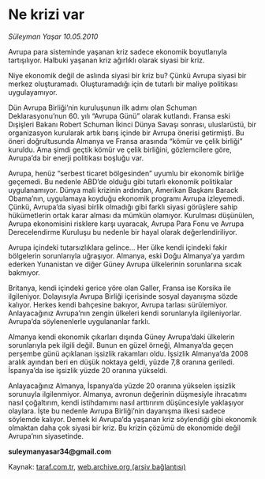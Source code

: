# Ne krizi var

*Süleyman Yaşar  10.05.2010*

<div class="yazi"><p>Avrupa para sisteminde yaşanan kriz sadece ekonomik boyutlarıyla tartışılıyor. Halbuki yaşanan kriz ağırlıklı olarak siyasi bir kriz. </p>
<p>Niye ekonomik değil de aslında siyasi bir kriz bu? Çünkü Avrupa siyasi bir merkez oluşturamadı. Oluşturamadığı için de tutarlı bir maliye politikası uygulayamıyor. </p>
<p>Dün Avrupa Birliği’nin kuruluşunun ilk adımı olan Schuman Deklarasyonu’nun 60. yılı “Avrupa Günü” olarak kutlandı. Fransa eski Dışişleri Bakanı Robert Schuman İkinci Dünya Savaşı sonrası, uluslarüstü, bir organizasyon kurularak artık barış içinde bir Avrupa önerisi getirmişti. Bu öneri doğrultusunda Almanya ve Fransa arasında “kömür ve çelik birliği” kuruldu. Ama şimdi geçtik kömür ve çelik birliğini, gözlemcilere göre, Avrupa’da bir enerji politikası boşluğu var. </p>
<p>Avrupa, henüz “serbest ticaret bölgesinden” uyumlu bir ekonomik birliğe geçemedi. Bu nedenle ABD’de olduğu gibi tutarlı ekonomik politikalar uygulanamıyor. Dünya mali krizinin ardından, Amerikan Başkanı Barack Obama’nın, uygulamaya koyduğu ekonomik programı Avrupa izleyemedi. Çünkü, Avrupa’da siyasi birlik olmadığı gibi farklı siyasi görüşlere sahip hükümetlerin ortak karar alması da mümkün olamıyor. Kurulması düşünülen, Avrupa ekonomisini risklere karşı uyaracak, Avrupa Para Fonu ve Avrupa Derecelendirme Kuruluşu bu nedenle bir hayal olarak değerlendiriliyor.</p>
<p>Avrupa içindeki tutarsızlıklara gelince... Her ülke kendi içindeki fakir bölgelerin sorunlarıyla uğraşıyor. Almanya, eski Doğu Almanya’ya yardım ederken Yunanistan ve diğer Güney Avrupa ülkelerinin sorunlarına sıcak bakmıyor. </p>
<p>Britanya, kendi içindeki gerice yöre olan Galler, Fransa ise Korsika ile ilgileniyor. Dolayısıyla Avrupa Birliği içerisinde sosyal dayanışma sözde kalıyor. Herkes kendi bahçesine bakıyor, Avrupa tarlası sürülemiyor. Anlayacağınız Avrupa’nın zengin ülkeleri kendi sorunlarıyla ilgileniyorlar. Avrupa’da söylenenlerle uygulananlar farklı. </p>
<p>Almanya kendi ekonomik çıkarları dışında Güney Avrupa’daki ülkelerin sorunlarıyla pek ilgili değil. Bunun en güzel örneği, Almanya’da geçen perşembe günü açıklanan işsizlik rakamları oldu. İşsizlik Almanya’da 2008 aralık ayından beri en düşük noktaya geldi, yüzde 7,8 oranına geriledi. İspanya’da ise işsizlik yüzde 20 oranına yükseldi. </p>
<p>Anlayacağınız Almanya, İspanya’da yüzde 20 oranına yükselen işsizlik sorunuyla ilgilenmiyor. Almanya, avronun değerinin düşmesiyle ihracatımı nasıl çoğaltırım, kendi istihdamımı nasıl arttırırım düşüncesiyle yaklaşıyor olaylara. İşte bu nedenle Avrupa Birliği’nin dayanışma ilkesi sadece söylemde kalıyor. Demek ki Avrupa’da yaşanan kriz söylendiği gibi ekonomik olmaktan daha çok siyasi bir kriz. Bu krizin çözümü de ekonomide değil Avrupa’nın siyasetinde.</p>
<p><b>suleymanyasar34@gmail.com</b><b><i></i></b></p></div>

Kaynak: [taraf.com.tr](http://www.taraf.com.tr:80/suleyman-yasar/makale-ne-krizi-var.htm), [web.archive.org (arşiv bağlantısı)](http://web.archive.org/web/20100513065711/http://www.taraf.com.tr:80/suleyman-yasar/makale-ne-krizi-var.htm)
